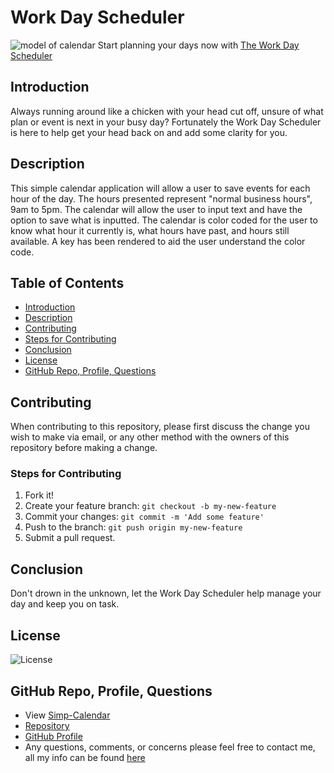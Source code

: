 # Work Day Scheduler
![model of calendar](Calgif.gif)
Start planning your days now with [The Work Day Scheduler](https://brandt-fricker.github.io/Simp-Calendar/)

## Introduction
Always running around like a chicken with your head cut off, unsure of what plan or event is next in your busy day? Fortunately the Work Day Scheduler is here to help get your head back on and add some clarity for you.  

## Description
This simple calendar application will allow a user to save events for each 
hour of the day. The hours presented represent "normal business hours", 9am to 5pm. The calendar will allow the user to input text and have the option to save what is inputted. The calendar is color coded for the user to know what hour it currently is, what hours have past, and hours still available. A key has been rendered to aid the user understand the color code.


## Table of Contents

  - [Introduction](#introduction)
  - [Description](#description)
  - [Contributing](#contributing)
  - [Steps for Contributing](#steps-for-contributing)
  - [Conclusion](#conclusion)
  - [License](#license)
  - [GitHub Repo, Profile, Questions](#github-repo-profile-questions)
  
## Contributing
When contributing to this repository, please first discuss the change you wish to make via email, or any other method with the owners of this repository before making a change.

### Steps for Contributing
1. Fork it!
2. Create your feature branch: `git checkout -b my-new-feature`
3. Commit your changes: `git commit -m 'Add some feature'`
4. Push to the branch: `git push origin my-new-feature`
5. Submit a pull request.

## Conclusion
Don't drown in the unknown, let the Work Day Scheduler help manage your day and keep you on task.

## License
![License](https://img.shields.io/badge/License-MIT-blue)

## GitHub Repo, Profile, Questions
* View [Simp-Calendar](https://brandt-fricker.github.io/Simp-Calendar/)
* [Repository](https://github.com/brandt-fricker/Simp-Calendar)
* [GitHub Profile](https://github.com/brandt-fricker)
* Any questions, comments, or concerns please feel free to contact me, all my info can be found [here](https://drive.google.com/file/d/1lZC64xhP2PnV-DXlreSIA11vyq-aKmZ2/view?usp=sharing)